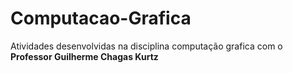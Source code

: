 # Computacao-Grafica

<p>Atividades desenvolvidas na disciplina computação grafica com o <strong> Professor Guilherme Chagas Kurtz </strong> </p>
